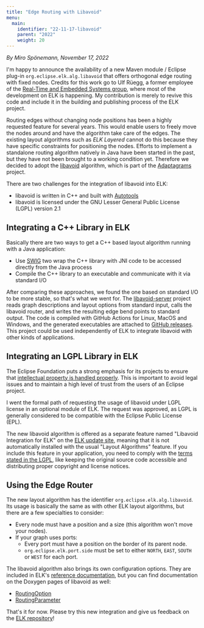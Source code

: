 ```yaml
---
title: "Edge Routing with Libavoid"
menu:
  main:
    identifier: "22-11-17-libavoid"
    parent: "2022"
    weight: 20
---
```

_By Miro Spönemann, November 17, 2022_

I'm happy to announce the availability of a new Maven module / Eclipse plug-in `org.eclipse.elk.alg.libavoid` that offers orthogonal edge routing with fixed nodes.
Credits for this work go to Ulf Rüegg, a former employee of the [Real-Time and Embedded Systems group](https://www.rtsys.informatik.uni-kiel.de/), where most of the development on ELK is happening.
My contribution is merely to revive this code and include it in the building and publishing process of the ELK project.

Routing edges without changing node positions has been a highly requested feature for several years.
This would enable users to freely move the nodes around and have the algorithm take care of the edges.
The existing layout algorithms such as _ELK Layered_ cannot do this because they have specific constraints for positioning the nodes.
Efforts to implement a standalone routing algorithm natively in Java have been started in the past, but they have not been brought to a working condition yet.
Therefore we decided to adopt the [libavoid](https://www.adaptagrams.org/documentation/libavoid.html) algorithm, which is part of the [Adaptagrams](http://www.adaptagrams.org) project.

There are two challenges for the integration of libavoid into ELK:

 * libavoid is written in C++ and built with [Autotools](https://www.gnu.org/software/automake/)
 * libavoid is licensed under the GNU Lesser General Public License (LGPL) version 2.1

## Integrating a C++ Library in ELK

Basically there are two ways to get a C++ based layout algorithm running with a Java application:

 * Use [SWIG](https://www.swig.org) two wrap the C++ library with JNI code to be accessed directly from the Java process
 * Compile the C++ library to an executable and communicate with it via standard I/O

After comparing these approaches, we found the one based on standard I/O to be more stable, so that's what we went for.
The [libavoid-server](https://github.com/TypeFox/libavoid-server) project reads graph descriptions and layout options from standard input, calls the libavoid router, and writes the resulting edge bend points to standard output.
The code is compiled with GitHub Actions for Linux, MacOS and Windows, and the generated executables are attached to [GitHub releases](https://github.com/TypeFox/libavoid-server/releases).
This project could be used independently of ELK to integrate libavoid with other kinds of applications.

## Integrating an LGPL Library in ELK

The Eclipse Foundation puts a strong emphasis for its projects to ensure that [intellectual property is handled properly](https://www.eclipse.org/projects/handbook/#ip).
This is important to avoid legal issues and to maintain a high level of trust from the users of an Eclipse project.

I went the formal path of requesting the usage of libavoid under LGPL license in an optional module of ELK.
The request was approved, as LGPL is generally considered to be compatible with the Eclipse Public License (EPL).

The new libavoid algorithm is offered as a separate feature named "Libavoid Integration for ELK" on the [ELK update site](/downloads.html), meaning that it is not automatically installed with the usual "Layout Algorithms" feature.
If you include this feature in your application, you need to comply with the [terms stated in the LGPL](https://github.com/mjwybrow/adaptagrams/blob/master/cola/LICENSE), like keeping the original source code accessible and distributing proper copyright and license notices.

## Using the Edge Router

The new layout algorithm has the identifier `org.eclipse.elk.alg.libavoid`. Its usage is basically the same as with other ELK layout algorithms, but there are a few specialties to consider:

 * Every node must have a position and a size (this algorithm won't move your nodes).
 * If your graph uses ports:
    * Every port must have a position on the border of its parent node.
    * `org.eclipse.elk.port.side` must be set to either `NORTH`, `EAST`, `SOUTH` or `WEST` for each port.

The libavoid algorithm also brings its own configuration options.
They are included in ELK's [reference documentation](/reference.html), but you can find documentation on the Doxygen pages of libavoid as well:

 * [RoutingOption](https://www.adaptagrams.org/documentation/namespaceAvoid.html#abc707ccbd6a0a7c29c124162c864ca05)
 * [RoutingParameter](https://www.adaptagrams.org/documentation/namespaceAvoid.html#a8a0154ae39129e7737d98e5a83daed19)

That's it for now. Please try this new integration and give us feedback on the [ELK repository](https://github.com/eclipse/elk)!
